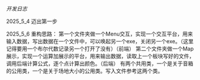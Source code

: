 *开发日志*

2025_5_4
迈出第一步

2025_5_6
重构思路：
第一个文件夹做一个Menu交互，实现一个交互平台，用来输入数据，写出数据在一个文件中，可以唤起另一个exe，关闭另一个exe。（这里记得要用一个布尔代数记录另一个打开了没有）（前端）
第二个文件夹做一个Map展示，实现一个运算加展示的平台，用来输出数据，读取上一个板块写好的文件，调用后端计算公式，逐个点计算出颜色。（后端）
有两个共用类，一个是关于音箱的公用类，一个是关于场地大小的公用类。写入文件参考这两个类。